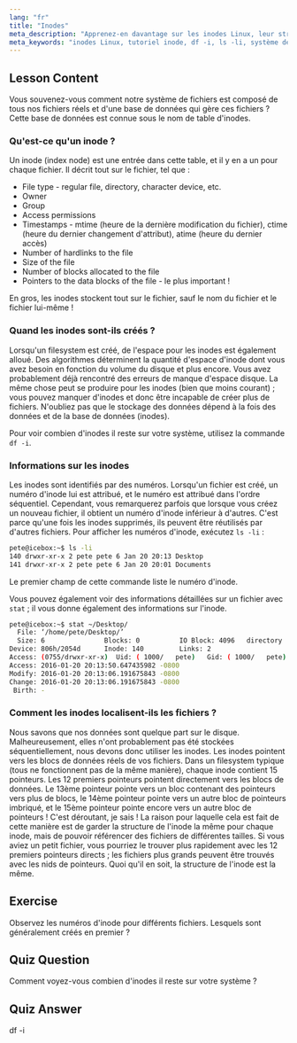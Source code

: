 ```yaml
---
lang: "fr"
title: "Inodes"
meta_description: "Apprenez-en davantage sur les inodes Linux, leur structure et comment ils gèrent les fichiers. Comprenez les numéros d'inode et utilisez `df -i` et `ls -li` pour vérifier l'utilisation des inodes. Commencez votre parcours Linux !"
meta_keywords: "inodes Linux, tutoriel inode, df -i, ls -li, système de fichiers Linux, Linux pour débutants, guide Linux"
---
```


## Lesson Content

Vous souvenez-vous comment notre système de fichiers est composé de tous nos fichiers réels et d'une base de données qui gère ces fichiers ? Cette base de données est connue sous le nom de table d'inodes.

### Qu'est-ce qu'un inode ?

Un inode (index node) est une entrée dans cette table, et il y en a un pour chaque fichier. Il décrit tout sur le fichier, tel que :

- File type - regular file, directory, character device, etc.
- Owner
- Group
- Access permissions
- Timestamps - mtime (heure de la dernière modification du fichier), ctime (heure du dernier changement d'attribut), atime (heure du dernier accès)
- Number of hardlinks to the file
- Size of the file
- Number of blocks allocated to the file
- Pointers to the data blocks of the file - le plus important !

En gros, les inodes stockent tout sur le fichier, sauf le nom du fichier et le fichier lui-même !

### Quand les inodes sont-ils créés ?

Lorsqu'un filesystem est créé, de l'espace pour les inodes est également alloué. Des algorithmes déterminent la quantité d'espace d'inode dont vous avez besoin en fonction du volume du disque et plus encore. Vous avez probablement déjà rencontré des erreurs de manque d'espace disque. La même chose peut se produire pour les inodes (bien que moins courant) ; vous pouvez manquer d'inodes et donc être incapable de créer plus de fichiers. N'oubliez pas que le stockage des données dépend à la fois des données et de la base de données (inodes).

Pour voir combien d'inodes il reste sur votre système, utilisez la commande `df -i`.

### Informations sur les inodes

Les inodes sont identifiés par des numéros. Lorsqu'un fichier est créé, un numéro d'inode lui est attribué, et le numéro est attribué dans l'ordre séquentiel. Cependant, vous remarquerez parfois que lorsque vous créez un nouveau fichier, il obtient un numéro d'inode inférieur à d'autres. C'est parce qu'une fois les inodes supprimés, ils peuvent être réutilisés par d'autres fichiers. Pour afficher les numéros d'inode, exécutez `ls -li` :

```bash
pete@icebox:~$ ls -li
140 drwxr-xr-x 2 pete pete 6 Jan 20 20:13 Desktop
141 drwxr-xr-x 2 pete pete 6 Jan 20 20:01 Documents
```

Le premier champ de cette commande liste le numéro d'inode.

Vous pouvez également voir des informations détaillées sur un fichier avec `stat` ; il vous donne également des informations sur l'inode.

```bash
pete@icebox:~$ stat ~/Desktop/
  File: ‘/home/pete/Desktop/’
  Size: 6               Blocks: 0          IO Block: 4096   directory
Device: 806h/2054d      Inode: 140         Links: 2
Access: (0755/drwxr-xr-x)  Uid: ( 1000/   pete)   Gid: ( 1000/   pete)
Access: 2016-01-20 20:13:50.647435982 -0800
Modify: 2016-01-20 20:13:06.191675843 -0800
Change: 2016-01-20 20:13:06.191675843 -0800
 Birth: -
```

### Comment les inodes localisent-ils les fichiers ?

Nous savons que nos données sont quelque part sur le disque. Malheureusement, elles n'ont probablement pas été stockées séquentiellement, nous devons donc utiliser les inodes. Les inodes pointent vers les blocs de données réels de vos fichiers. Dans un filesystem typique (tous ne fonctionnent pas de la même manière), chaque inode contient 15 pointeurs. Les 12 premiers pointeurs pointent directement vers les blocs de données. Le 13ème pointeur pointe vers un bloc contenant des pointeurs vers plus de blocs, le 14ème pointeur pointe vers un autre bloc de pointeurs imbriqué, et le 15ème pointeur pointe encore vers un autre bloc de pointeurs ! C'est déroutant, je sais ! La raison pour laquelle cela est fait de cette manière est de garder la structure de l'inode la même pour chaque inode, mais de pouvoir référencer des fichiers de différentes tailles. Si vous aviez un petit fichier, vous pourriez le trouver plus rapidement avec les 12 premiers pointeurs directs ; les fichiers plus grands peuvent être trouvés avec les nids de pointeurs. Quoi qu'il en soit, la structure de l'inode est la même.

## Exercise

Observez les numéros d'inode pour différents fichiers. Lesquels sont généralement créés en premier ?

## Quiz Question

Comment voyez-vous combien d'inodes il reste sur votre système ?

## Quiz Answer

df -i
